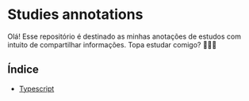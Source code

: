 # Studies annotations
Olá! Esse repositório é destinado as minhas anotações de estudos com intuito de compartilhar informações. Topa estudar comigo? 👩🏽‍💻

## Índice
* [Typescript](https://github.com/letfr/studies-annotations/tree/master/Typescript)
